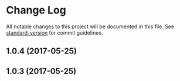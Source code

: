 # Change Log

All notable changes to this project will be documented in this file.
See [standard-version](https://github.com/conventional-changelog/standard-version) for commit guidelines.

<a name="1.0.4"></a>
## 1.0.4 (2017-05-25)




<a name="1.0.3"></a>
## 1.0.3 (2017-05-25)
